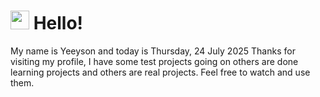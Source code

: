  <h1>
    <img src="https://emojis.slackmojis.com/emojis/images/1643510097/45343/hi.gif?1643510097" width="30"/> 
    Hello!
 </h1>
 <p>
    My name is Yeeyson and today is Thursday, 24 July 2025
    Thanks for visiting my profile, I have some test projects going on others are done learning projects and others are real projects.
    Feel free to watch and use them.
 </p>